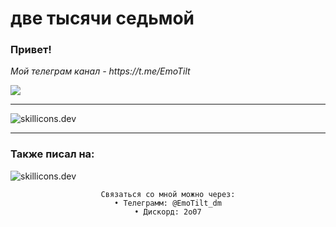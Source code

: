 <h1 align="left">две тысячи седьмой</h1>
<h3>Привет!</h3>
<p>
<i>Мой телеграм канал - https://t.me/EmoTilt</i>
</p>
<img src="https://count.getloli.com/get/@:EmoTilt?theme=asoul">
<hr>
<img src="https://skillicons.dev/icons?i=js,ts,react,tailwind,html,css,docker,nginx,arch,vim&perline=6&theme=dark" alt="skillicons.dev">
<hr>
<h3>Также писал на:</h3>
<img src="https://skillicons.dev/icons?i=java,python,cs&perline=6&theme=dark" alt="skillicons.dev">
<div align="center">
    
    Связаться со мной можно через:
    • Телеграмм: @EmoTilt_dm
    • Дискорд: 2o07
</div>
